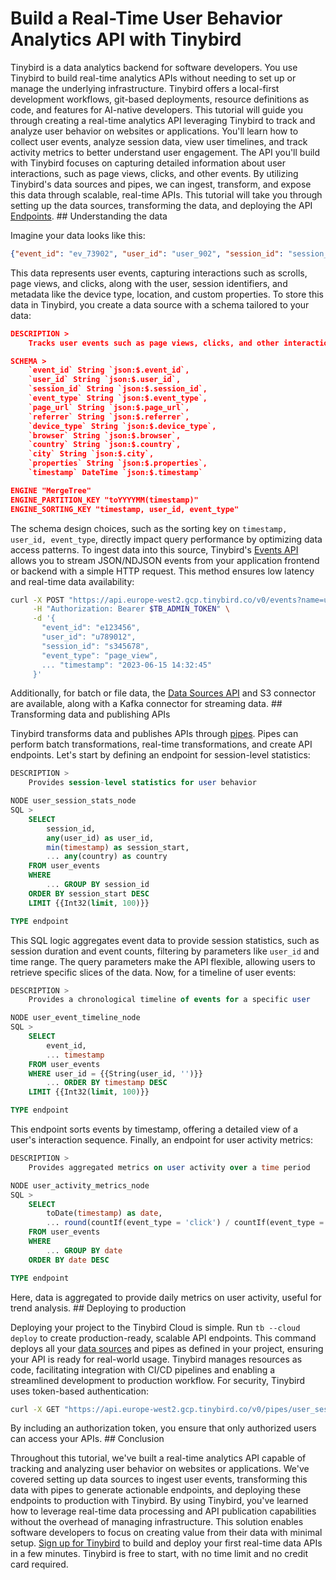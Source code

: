 # Build a Real-Time User Behavior Analytics API with Tinybird

Tinybird is a data analytics backend for software developers. You use Tinybird to build real-time analytics APIs without needing to set up or manage the underlying infrastructure. Tinybird offers a local-first development workflows, git-based deployments, resource definitions as code, and features for AI-native developers. This tutorial will guide you through creating a real-time analytics API leveraging Tinybird to track and analyze user behavior on websites or applications. You'll learn how to collect user events, analyze session data, view user timelines, and track activity metrics to better understand user engagement. The API you'll build with Tinybird focuses on capturing detailed information about user interactions, such as page views, clicks, and other events. By utilizing Tinybird's data sources and pipes, we can ingest, transform, and expose this data through scalable, real-time APIs. This tutorial will take you through setting up the data sources, transforming the data, and deploying the API [Endpoints](https://www.tinybird.co/docs/forward/work-with-data/publish-data/endpoints). ## Understanding the data

Imagine your data looks like this:

```json
{"event_id": "ev_73902", "user_id": "user_902", "session_id": "session_3902", "event_type": "scroll", "page_url": "https://example.com/about", "referrer": "https://twitter.com", "device_type": "tablet", "browser": "Safari", "country": "Canada", "city": "Toronto", "properties": "{\"button_id\":\"btn_2\",\"page_section\":\"main\"}", "timestamp": "2025-05-11 17:49:55"}
```

This data represents user events, capturing interactions such as scrolls, page views, and clicks, along with the user, session identifiers, and metadata like the device type, location, and custom properties. To store this data in Tinybird, you create a data source with a schema tailored to your data:

```json
DESCRIPTION >
    Tracks user events such as page views, clicks, and other interactions

SCHEMA >
    `event_id` String `json:$.event_id`,
    `user_id` String `json:$.user_id`,
    `session_id` String `json:$.session_id`,
    `event_type` String `json:$.event_type`,
    `page_url` String `json:$.page_url`,
    `referrer` String `json:$.referrer`,
    `device_type` String `json:$.device_type`,
    `browser` String `json:$.browser`,
    `country` String `json:$.country`,
    `city` String `json:$.city`,
    `properties` String `json:$.properties`,
    `timestamp` DateTime `json:$.timestamp`

ENGINE "MergeTree"
ENGINE_PARTITION_KEY "toYYYYMM(timestamp)"
ENGINE_SORTING_KEY "timestamp, user_id, event_type"
```

The schema design choices, such as the sorting key on `timestamp, user_id, event_type`, directly impact query performance by optimizing data access patterns. To ingest data into this source, Tinybird's [Events API](https://www.tinybird.co/docs/forward/get-data-in/events-api) allows you to stream JSON/NDJSON events from your application frontend or backend with a simple HTTP request. This method ensures low latency and real-time data availability:

```bash
curl -X POST "https://api.europe-west2.gcp.tinybird.co/v0/events?name=user_events" \
     -H "Authorization: Bearer $TB_ADMIN_TOKEN" \
     -d '{
       "event_id": "e123456",
       "user_id": "u789012",
       "session_id": "s345678",
       "event_type": "page_view",
       ... "timestamp": "2023-06-15 14:32:45"
     }'
```

Additionally, for batch or file data, the [Data Sources API](https://www.tinybird.co/docs/api-reference/datasource-api) and S3 connector are available, along with a Kafka connector for streaming data. ## Transforming data and publishing APIs

Tinybird transforms data and publishes APIs through [pipes](https://www.tinybird.co/docs/forward/work-with-data/pipes). Pipes can perform batch transformations, real-time transformations, and create API endpoints. Let's start by defining an endpoint for session-level statistics:

```sql
DESCRIPTION >
    Provides session-level statistics for user behavior

NODE user_session_stats_node
SQL >
    SELECT
        session_id,
        any(user_id) as user_id,
        min(timestamp) as session_start,
        ... any(country) as country
    FROM user_events
    WHERE 
        ... GROUP BY session_id
    ORDER BY session_start DESC
    LIMIT {{Int32(limit, 100)}}

TYPE endpoint
```

This SQL logic aggregates event data to provide session statistics, such as session duration and event counts, filtering by parameters like `user_id` and time range. The query parameters make the API flexible, allowing users to retrieve specific slices of the data. Now, for a timeline of user events:

```sql
DESCRIPTION >
    Provides a chronological timeline of events for a specific user

NODE user_event_timeline_node
SQL >
    SELECT
        event_id,
        ... timestamp
    FROM user_events
    WHERE user_id = {{String(user_id, '')}}
        ... ORDER BY timestamp DESC
    LIMIT {{Int32(limit, 100)}}

TYPE endpoint
```

This endpoint sorts events by timestamp, offering a detailed view of a user's interaction sequence. Finally, an endpoint for user activity metrics:

```sql
DESCRIPTION >
    Provides aggregated metrics on user activity over a time period

NODE user_activity_metrics_node
SQL >
    SELECT
        toDate(timestamp) as date,
        ... round(countIf(event_type = 'click') / countIf(event_type = 'page_view'), 2) as click_through_rate
    FROM user_events
    WHERE 
        ... GROUP BY date
    ORDER BY date DESC

TYPE endpoint
```

Here, data is aggregated to provide daily metrics on user activity, useful for trend analysis. ## Deploying to production

Deploying your project to the Tinybird Cloud is simple. Run `tb --cloud deploy` to create production-ready, scalable API endpoints. This command deploys all your [data sources](https://www.tinybird.co/docs/forward/get-data-in/data-sources) and pipes as defined in your project, ensuring your API is ready for real-world usage. Tinybird manages resources as code, facilitating integration with CI/CD pipelines and enabling a streamlined development to production workflow. For security, Tinybird uses token-based authentication:

```bash
curl -X GET "https://api.europe-west2.gcp.tinybird.co/v0/pipes/user_session_stats.json?token=$TB_ADMIN_TOKEN&..."
```

By including an authorization token, you ensure that only authorized users can access your APIs. ## Conclusion

Throughout this tutorial, we've built a real-time analytics API capable of tracking and analyzing user behavior on websites or applications. We've covered setting up data sources to ingest user events, transforming this data with pipes to generate actionable endpoints, and deploying these endpoints to production with Tinybird. By using Tinybird, you've learned how to leverage real-time data processing and API publication capabilities without the overhead of managing infrastructure. This solution enables software developers to focus on creating value from their data with minimal setup. [Sign up for Tinybird](https://cloud.tinybird.co/signup) to build and deploy your first real-time data APIs in a few minutes. Tinybird is free to start, with no time limit and no credit card required.